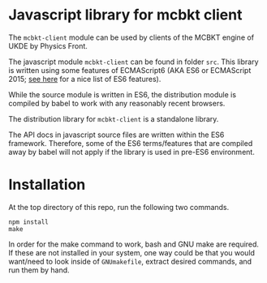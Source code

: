 # Javascript library for mcbkt client

The `mcbkt-client` module can be used by clients of the MCBKT engine of UKDE
by Physics Front.

The javascript module `mcbkt-client` can be found in folder `src`.  This
library is written using some features of ECMAScript6 (AKA ES6 or ECMAScript
2015; [see here](http://es6-features.org) for a nice list of ES6 features).

While the source module is written in ES6, the distribution module is
compiled by babel to work with any reasonably recent browsers.

The distribution library for `mcbkt-client` is a standalone library.

The API docs in javascript source files are written within the ES6 framework.
Therefore, some of the ES6 terms/features that are compiled away by babel
will not apply if the library is used in pre-ES6 environment.

# Installation

At the top directory of this repo, run the following two commands.

```
npm install
make
```

In order for the make command to work, bash and GNU make are required.  If
these are not installed in your system, one way could be that you would
want/need to look inside of `GNUmakefile`, extract desired commands, and run
them by hand.
